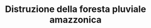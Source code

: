 ---
title: Distruzione della foresta pluviale amazzonica
descriptionBody: 
    - La foresta pluviale amazzonica è la più grande foresta pluviale del mondo, svolge un ruolo fondamentale nel regolare il clima sia a livello locale che globale, custodisce una preziosa riserva di acqua dolce e immagazzina da 90 a 140 miliardi di tonnellate di CO2 (all’anno?). La maggior parte dell’acqua al suo interno viene restituita all'atmosfera per evaporazione inoltre la traspirazione dell'umidità dalle foglie delle piante trasferisce l'acqua dal terreno nell'atmosfera. 
    - Questi due processi combinati sono chiamati "evapotraspirazione” mantengono l'atmosfera umida, ma aiutano anche a guidare la convezione che, in definitiva, crea nuvole e precipitazioni. Se la quantità di pioggia o la quantità di foresta diminuisse, potrebbe spostare il clima in uno stato più secco che non può sostenere una foresta pluviale. Si potrebbe verificare un calo delle precipitazioni in risposta a un clima più caldo o in risposta a una diminuzione della traspirazione dalle foglie (livelli elevati di CO2 provocano la riduzione dell’apertura degli stomi) ma anche la deforestazione, riducendo il numero di piante presenti, contribuirebbe a una diminuzione dell’evapotraspirazione e quindi delle precipitazioni. 
    - Recenti studi hanno dimostrato che oltre alla deforestazione e alla frammentazione della foresta, a causa delle crescenti temperature e siccità, si assiste a un progressivo rallentamento della crescita e a un aumento della mortalità degli alberi con conseguente minor stoccaggio del carbonio.
consequences:
    description: Transizione dell’area verso la Savana con grave perdita di biodiversità sia a livello di habitat che vegetale e animale. Diminuzione delle precipitazioni e aumento di CO2 nell’atmosfera.
choords:
    x: 651
    y: 556
---